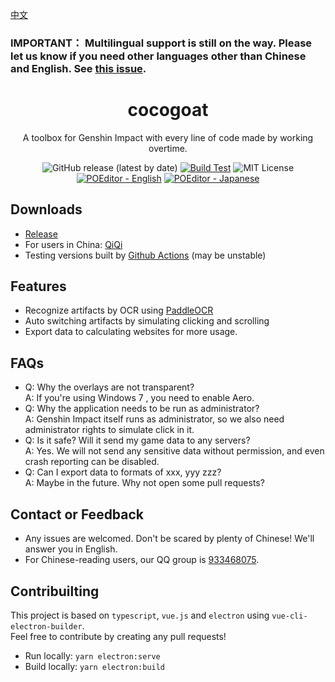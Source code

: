 [中文](https://github.com/YuehaiTeam/cocogoat/blob/main/README.md)
### IMPORTANT： Multilingual support is still on the way. Please let us know if you need other languages other than Chinese and English. See [this issue](https://github.com/YuehaiTeam/cocogoat/issues/6).

<div align="center">

# cocogoat  
A toolbox for Genshin Impact with every line of code made by working overtime.

![GitHub release (latest by date)](https://img.shields.io/github/v/release/YuehaiTeam/cocogoat)
[![Build Test](https://github.com/YuehaiTeam/cocogoat/actions/workflows/build-test.yml/badge.svg)](https://github.com/YuehaiTeam/cocogoat/actions/workflows/build-test.yml)
![MIT License](https://shields.io/badge/license-MIT-green)
[![POEditor - English](https://img.shields.io/poeditor/progress/434087/en?token=d0ebc6efc6db6d4c57aaa1103a0c4abd)](https://poeditor.com/join/project?hash=jZiEtV01OO)
[![POEditor - Japanese](https://img.shields.io/poeditor/progress/434087/ja?token=d0ebc6efc6db6d4c57aaa1103a0c4abd)](https://poeditor.com/join/project?hash=jZiEtV01OO)

</div>

## Downloads
 - [Release](https://github.com/YuehaiTeam/cocogoat/releases) 
 - For users in China: [QiQi](https://77.cocogoat.work/v1/ascension/)
 - Testing versions built by [Github Actions](https://github.com/YuehaiTeam/cocogoat/actions/workflows/build-test.yml) (may be unstable)

## Features
 - Recognize artifacts by OCR using [PaddleOCR](https://github.com/PaddlePaddle/PaddleOCR)
 - Auto switching artifacts by simulating clicking and scrolling
 - Export data to calculating websites for more usage.

## FAQs
 - Q: Why the overlays are not transparent?  
   A: If you're using Windows 7 , you need to enable Aero.
 - Q: Why the application needs to be run as administrator?  
   A: Genshin Impact itself runs as administrator, so we also need administrator rights to simulate click in it.
 - Q: Is it safe? Will it send my game data to any servers?  
   A: Yes. We will not send any sensitive data without permission, and even crash reporting can be disabled.
 - Q: Can I export data to formats of xxx, yyy zzz?   
   A: Maybe in the future. Why not open some pull requests?

## Contact or Feedback
 - Any issues are welcomed. Don't be scared by plenty of Chinese! We'll answer you in English.
 - For Chinese-reading users, our QQ group is [933468075](https://jq.qq.com/?_wv=1027&k=Pl2MFHcA).

## Contribuilting
This project is based on `typescript`, `vue.js` and `electron` using `vue-cli-electron-builder`.  
Feel free to contribute by creating any pull requests!

 - Run locally: `yarn electron:serve`
 - Build locally: `yarn electron:build`